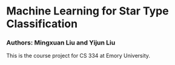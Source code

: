 # Machine Learning for Star Type Classification 

### Authors: Mingxuan Liu and Yijun Liu

This is the course project for CS 334 at Emory University. 
